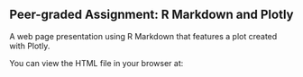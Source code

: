 ## Peer-graded Assignment: R Markdown and Plotly

A web page presentation using R Markdown that features a plot created with Plotly. 

You can view the HTML file in your browser at: 